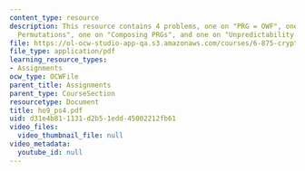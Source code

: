 ```yaml
---
content_type: resource
description: This resource contains 4 problems, one on "PRG = OWF", one on "PRGs and
  Permutations", one on "Composing PRGs", and one on "Unpredictability = Indistinguishability".
file: https://ol-ocw-studio-app-qa.s3.amazonaws.com/courses/6-875-cryptography-and-cryptanalysis-spring-2005/d31e4b811131d2b51edd45002212fb61_ho9_ps4.pdf
file_type: application/pdf
learning_resource_types:
- Assignments
ocw_type: OCWFile
parent_title: Assignments
parent_type: CourseSection
resourcetype: Document
title: ho9_ps4.pdf
uid: d31e4b81-1131-d2b5-1edd-45002212fb61
video_files:
  video_thumbnail_file: null
video_metadata:
  youtube_id: null
---
```

